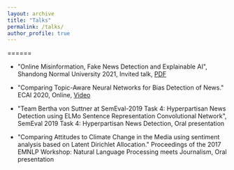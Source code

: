 ```yaml
---
layout: archive
title: "Talks"
permalink: /talks/
author_profile: true
---
```


======
* "Online Misinformation, Fake News Detection and Explainable AI",
  Shandong Normal University 2021,
  Invited talk,
  [PDF](https://ye-jiang.com/files/talk_ss.pdf)

* "Comparing Topic-Aware Neural Networks for Bias Detection of News." 
  ECAI 2020,
  Online, [Video](https://underline.io/lecture/1948-comparing-topic-aware-neural-networks-for-bias-detection-of-news)

* "Team Bertha von Suttner at SemEval-2019 Task 4: Hyperpartisan News Detection using ELMo Sentence Representation Convolutional Network",
  SemEval 2019 Task 4: Hyperpartisan News Detection,
  Oral presentation

* "Comparing Attitudes to Climate Change in the Media using sentiment analysis based on Latent Dirichlet Allocation."
  Proceedings of the 2017 EMNLP Workshop: Natural Language Processing meets Journalism,
  Oral presentation
